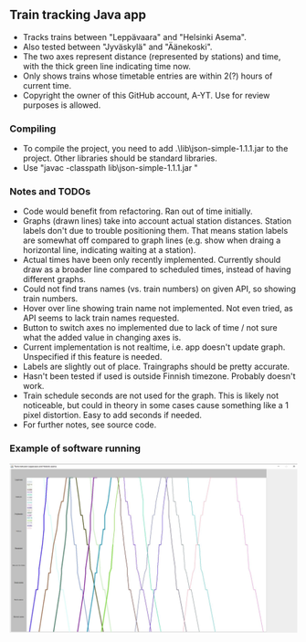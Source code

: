 ## Train tracking Java app
* Tracks trains between "Leppävaara" and "Helsinki Asema".
* Also tested between "Jyväskylä" and "Äänekoski".
* The two axes represent distance (represented by stations) and time, with the thick green line indicating time now.
* Only shows trains whose timetable entries are within 2(?) hours of current time.
* Copyright the owner of this GitHub account, A-YT. Use for review purposes is allowed.

### Compiling
* To compile the project, you need to add .\lib\json-simple-1.1.1.jar to the project. Other libraries should be standard libraries.
* Use "javac -classpath lib\json-simple-1.1.1.jar "

### Notes and TODOs
* Code would benefit from refactoring. Ran out of time initially.
* Graphs (drawn lines) take into account actual station distances. Station labels don't due to trouble positioning them. That means station labels are somewhat off compared to graph lines (e.g. show when draing a horizontal line, indicating waiting at a station).
* Actual times have been only recently implemented. Currently should draw as a broader line compared to scheduled times, instead of having different graphs.
* Could not find trans names (vs. train numbers) on given API, so showing train numbers.
* Hover over line showing train name not implemented. Not even tried, as API seems to lack train names requested.
* Button to switch axes no implemented due to lack of time / not sure what the added value in changing axes is.
* Current implementation is not realtime, i.e. app doesn't update graph. Unspecified if this feature is needed.
* Labels are slightly out of place. Traingraphs should be pretty accurate.
* Hasn't been tested if used is outside Finnish timezone. Probably doesn't work.
* Train schedule seconds are not used for the graph. This is likely not noticeable, but could in theory in some cases cause something like a 1 pixel distortion. Easy to add seconds if needed.
* For further notes, see source code.


### Example of software running
![Train graph](example.jpg)